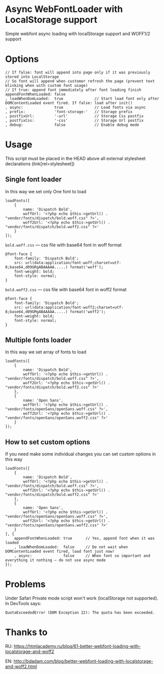 # Async WebFontLoader with LocalStorage support
Simple webfont async loading with localStorage support and WOFF1/2 support

# Options
```
// If false: font will append into page only if it was previously stored into LocalStorage
// So font will append when customer refresh the page (prevent text blinking when with custom font usage)
// If true: append font immediately after font loading finish
appendFontWhenLoaded: false
, loadWhenDomLoaded:  true				// Start load font only after DOMContentLoaded event fired. If false: load after init()
, async:              true 				// Load fonts via async
, prefix:             'font-storage-' 	// Storage prefix
, postfixUrl:         '-url'			// Storage Css postfix
, postfixCss:         '-css'			// Storage Url postfix
, debug:              false				// Enable debug mode
```

# Usage
This script must be placed in the HEAD above all external stylesheet declarations (link[rel=stylesheet])

## Single font loader
In this way we set only One font to load
```
loadFonts([
	{
		name: 'Dispatch Bold',
		woffUrl: '<?php echo $this->getUrl() . "vendor/fonts/dispatch/bold.woff.css" ?>',
		woff2Url: '<?php echo $this->getUrl() . "vendor/fonts/dispatch/bold.woff2.css" ?>'
	}
]);
```
```bold.woff.css``` — css file with base64 font in woff format
```
@font-face {
    font-family: 'Dispatch Bold';
    src: url(data:application/font-woff;charset=utf-8;base64,d09GRgABAAAAA.....) format('woff');
    font-weight: bold;
    font-style: normal;
}
```

```bold.woff2.css``` — css file with base64 font in woff2 format
```
@font-face {
    font-family: 'Dispatch Bold';
    src: url(data:application/font-woff2;charset=utf-8;base64,d09GMgABAAAAA.....) format('woff2');
    font-weight: bold;
    font-style: normal;
}
```

## Multiple fonts loader
In this way we set array of fonts to load
```
loadFonts([
	{
		name: 'Dispatch Bold',
		woffUrl: '<?php echo $this->getUrl() . "vendor/fonts/dispatch/bold.woff.css" ?>',
		woff2Url: '<?php echo $this->getUrl() . "vendor/fonts/dispatch/bold.woff2.css" ?>'
	},
	{
		name: 'Open Sans',
		woffUrl: '<?php echo $this->getUrl() . "vendor/fonts/openSans/openSans.woff.css" ?>',
		woff2Url: '<?php echo $this->getUrl() . "vendor/fonts/openSans/openSans.woff2.css" ?>'
	}
]);
```

## How to set custom options
If you need make some individual changes you can set custom options in this way
```
loadFonts([
	{
		name: 'Dispatch Bold',
		woffUrl: '<?php echo $this->getUrl() . "vendor/fonts/dispatch/bold.woff.css" ?>',
		woff2Url: '<?php echo $this->getUrl() . "vendor/fonts/dispatch/bold.woff2.css" ?>'
	},
	{
		name: 'Open Sans',
		woffUrl: '<?php echo $this->getUrl() . "vendor/fonts/openSans/openSans.woff.css" ?>',
		woff2Url: '<?php echo $this->getUrl() . "vendor/fonts/openSans/openSans.woff2.css" ?>'
	}
], {
	appendFontWhenLoaded: true		// Yes, append font when it was loaded
	, loadWhenDomLoaded:  false		// Do not wait when DOMContentLoaded event fired, load font just now!
	, async:              false		// When font so important and everything it nothing — do not use async mode
});
```

# Problems
Under Safari Private mode script won't work (localStorage not supported). In DevTools says:
```
QuotaExceededError (DOM Exception 22): The quota has been exceeded.
```

# Thanks to
RU: https://htmlacademy.ru/blog/61-better-webfont-loading-with-localstorage-and-woff2

EN: http://bdadam.com/blog/better-webfont-loading-with-localstorage-and-woff2.html
